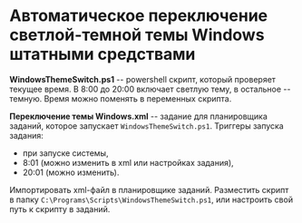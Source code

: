 # Автоматическое переключение светлой-темной темы Windows штатными средствами

**WindowsThemeSwitch.ps1** -- powershell скрипт, который проверяет текущее время. 
В 8:00 до 20:00 включает светлую тему, в остальное -- темную. Время можно поменять в переменных скрипта.

**Переключение темы Windows.xml** -- задание для планировщика заданий, которое запускает `WindowsThemeSwitch.ps1`. 
Триггеры запуска задания:
- при запуске системы,
- 8:01 (можно изменить в xml или настройках задания),
- 20:01 (можно изменить).

Импортировать xml-файл в планировщике заданий. 
Разместить скрипт в папку `C:\Programs\Scripts\WindowsThemeSwitch.ps1`, или настроить свой путь к скрипту в заданий.
